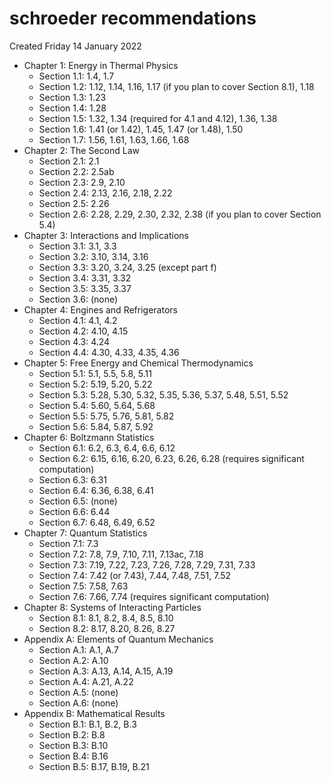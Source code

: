 schroeder recommendations
=========================
Created Friday 14 January 2022

* Chapter 1: Energy in Thermal Physics
    * Section 1.1: 1.4, 1.7
	* Section 1.2: 1.12, 1.14, 1.16, 1.17 (if you plan to cover Section 8.1), 1.18
	* Section 1.3: 1.23
	* Section 1.4: 1.28
	* Section 1.5: 1.32, 1.34 (required for 4.1 and 4.12), 1.36, 1.38
	* Section 1.6: 1.41 (or 1.42), 1.45, 1.47 (or 1.48), 1.50
	* Section 1.7: 1.56, 1.61, 1.63, 1.66, 1.68
* Chapter 2: The Second Law
	* Section 2.1: 2.1
	* Section 2.2: 2.5ab
	* Section 2.3: 2.9, 2.10
	* Section 2.4: 2.13, 2.16, 2.18, 2.22
	* Section 2.5: 2.26
	* Section 2.6: 2.28, 2.29, 2.30, 2.32, 2.38 (if you plan to cover Section 5.4)
* Chapter 3: Interactions and Implications
	* Section 3.1: 3.1, 3.3
	* Section 3.2: 3.10, 3.14, 3.16
	* Section 3.3: 3.20, 3.24, 3.25 (except part f)
	* Section 3.4: 3.31, 3.32
	* Section 3.5: 3.35, 3.37
	* Section 3.6: (none)
* Chapter 4: Engines and Refrigerators
	* Section 4.1: 4.1, 4.2
	* Section 4.2: 4.10, 4.15
	* Section 4.3: 4.24
	* Section 4.4: 4.30, 4.33, 4.35, 4.36
* Chapter 5: Free Energy and Chemical Thermodynamics
	* Section 5.1: 5.1, 5.5, 5.8, 5.11
	* Section 5.2: 5.19, 5.20, 5.22
	* Section 5.3: 5.28, 5.30, 5.32, 5.35, 5.36, 5.37, 5.48, 5.51, 5.52
	* Section 5.4: 5.60, 5.64, 5.68
	* Section 5.5: 5.75, 5.76, 5.81, 5.82
	* Section 5.6: 5.84, 5.87, 5.92
* Chapter 6: Boltzmann Statistics
	* Section 6.1: 6.2, 6.3, 6.4, 6.6, 6.12
	* Section 6.2: 6.15, 6.16, 6.20, 6.23, 6.26, 6.28 (requires significant computation)
	* Section 6.3: 6.31
	* Section 6.4: 6.36, 6.38, 6.41
	* Section 6.5: (none)
	* Section 6.6: 6.44
	* Section 6.7: 6.48, 6.49, 6.52
* Chapter 7: Quantum Statistics
	* Section 7.1: 7.3
	* Section 7.2: 7.8, 7.9, 7.10, 7.11, 7.13ac, 7.18
	* Section 7.3: 7.19, 7.22, 7.23, 7.26, 7.28, 7.29, 7.31, 7.33
	* Section 7.4: 7.42 (or 7.43), 7.44, 7.48, 7.51, 7.52
	* Section 7.5: 7.58, 7.63
	* Section 7.6: 7.66, 7.74 (requires significant computation)
* Chapter 8: Systems of Interacting Particles
	* Section 8.1: 8.1, 8.2, 8.4, 8.5, 8.10
	* Section 8.2: 8.17, 8.20, 8.26, 8.27
* Appendix A: Elements of Quantum Mechanics
	* Section A.1: A.1, A.7
	* Section A.2: A.10
	* Section A.3: A.13, A.14, A.15, A.19
	* Section A.4: A.21, A.22
	* Section A.5: (none)
	* Section A.6: (none)
* Appendix B: Mathematical Results
	* Section B.1: B.1, B.2, B.3
	* Section B.2: B.8
	* Section B.3: B.10
	* Section B.4: B.16
	* Section B.5: B.17, B.19, B.21
